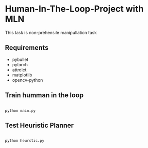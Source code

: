 # Human-In-The-Loop-Project with MLN

This task is non-prehensile manipullation task
## Requirements
- pybullet
- pytorch
- attrdict
- matplotlib
- opencv-python

## Train humman in the loop
<code>
python main.py
</code>

## Test Heuristic Planner
<code>
python heurstic.py
</code>